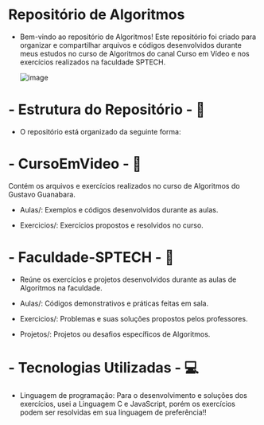 # Repositório de Algoritmos

 - Bem-vindo ao repositório de Algoritmos! Este repositório foi criado para organizar e compartilhar arquivos e códigos desenvolvidos durante meus estudos no curso de Algoritmos do canal Curso em Vídeo e nos exercícios realizados na faculdade SPTECH.

   ![image](https://github.com/user-attachments/assets/3bdf47de-fba7-401b-bab3-023957538dc1)

# - Estrutura do Repositório - 📁
- O repositório está organizado da seguinte forma:

# - CursoEmVideo - 📘
Contém os arquivos e exercícios realizados no curso de Algoritmos do Gustavo Guanabara.

- Aulas/: Exemplos e códigos desenvolvidos durante as aulas.

- Exercicios/: Exercícios propostos e resolvidos no curso.

# - Faculdade-SPTECH - 📘
- Reúne os exercícios e projetos desenvolvidos durante as aulas de Algoritmos na faculdade.

- Aulas/: Códigos demonstrativos e práticas feitas em sala.

- Exercicios/: Problemas e suas soluções propostos pelos professores.

- Projetos/: Projetos ou desafios específicos de Algoritmos.

# - Tecnologias Utilizadas - 💻

- Linguagem de programação: Para o desenvolvimento e soluções dos exercícios, 
usei a Linguagem C  e JavaScript, porém os exercícios podem ser resolvidas em
sua linguagem de preferência!!
